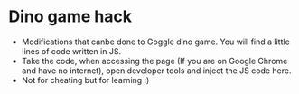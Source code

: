 # Dino game hack

- Modifications that canbe done to Goggle dino game. You will find a little lines of code written in JS.
- Take the code, when accessing the page (If you are on Google Chrome and have no internet), open developer tools and inject the JS code here.
- Not for cheating but for learning :)
